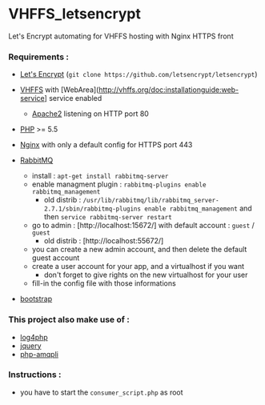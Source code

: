 # VHFFS_letsencrypt
Let's Encrypt automating for VHFFS hosting with Nginx HTTPS front

### Requirements :
- [Let's Encrypt](https://letsencrypt.org/) (`git clone https://github.com/letsencrypt/letsencrypt`)
- [VHFFS](http://vhffs.org/) with [WebArea](http://vhffs.org/doc:installationguide:web-service] service enabled
	- [Apache2](https://httpd.apache.org/) listening on HTTP port 80
- [PHP](https://secure.php.net/) >= 5.5
- [Nginx](http://nginx.org/) with only a default config for HTTPS port 443
- [RabbitMQ](https://www.rabbitmq.com/)
	- install : `apt-get install rabbitmq-server`
	- enable managment plugin : `rabbitmq-plugins enable rabbitmq_management`
		- old distrib : `/usr/lib/rabbitmq/lib/rabbitmq_server-2.7.1/sbin/rabbitmq-plugins enable rabbitmq_management` and then `service rabbitmq-server restart`
	- go to admin : [http://localhost:15672/] with default account : `guest` / `guest`
		- old distrib : [http://localhost:55672/]
	- you can create a new admin account, and then delete the default guest account
	- create a user account for your app, and a virtualhost if you want
		- don't forget to give rights on the new virtualhost for your user
	- fill-in the config file with those informations

- [bootstrap](http://getbootstrap.com/)
### This project also make use of :
- [log4php](https://logging.apache.org/log4php/)
- [jquery](https://jquery.com/)
- [php-amqpli](https://github.com/php-amqplib/php-amqplib)

### Instructions :
- you have to start the `consumer_script.php` as root
